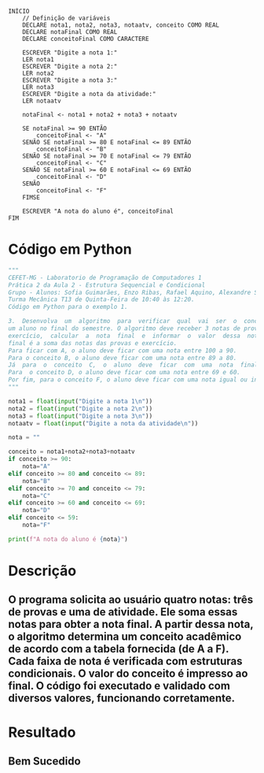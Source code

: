 ```
INÍCIO
    // Definição de variáveis
    DECLARE nota1, nota2, nota3, notaatv, conceito COMO REAL
    DECLARE notaFinal COMO REAL
    DECLARE conceitoFinal COMO CARACTERE

    ESCREVER "Digite a nota 1:"
    LER nota1
    ESCREVER "Digite a nota 2:"
    LER nota2
    ESCREVER "Digite a nota 3:"
    LER nota3
    ESCREVER "Digite a nota da atividade:"
    LER notaatv

    notaFinal <- nota1 + nota2 + nota3 + notaatv

    SE notaFinal >= 90 ENTÃO
        conceitoFinal <- "A"
    SENÃO SE notaFinal >= 80 E notaFinal <= 89 ENTÃO
        conceitoFinal <- "B"
    SENÃO SE notaFinal >= 70 E notaFinal <= 79 ENTÃO
        conceitoFinal <- "C"
    SENÃO SE notaFinal >= 60 E notaFinal <= 69 ENTÃO
        conceitoFinal <- "D"
    SENÃO
        conceitoFinal <- "F"
    FIMSE

    ESCREVER "A nota do aluno é", conceitoFinal
FIM
```

# Código em Python
```python
"""
CEFET-MG - Laboratorio de Programação de Computadores 1
Prática 2 da Aula 2 - Estrutura Sequencial e Condicional
Grupo - Alunos: Sofia Guimarães, Enzo Ribas, Rafael Aquino, Alexandre Silva
Turma Mecânica T13 de Quinta-Feira de 10:40 às 12:20.
Código em Python para o exemplo 1.

3.  Desenvolva  um  algoritmo  para  verificar  qual  vai  ser  o  conceito  acadêmico  de 
um aluno no final do semestre. O algoritmo deve receber 3 notas de provas e 1 nota de 
exercício,  calcular  a  nota  final  e  informar  o  valor  dessa  nota  e  conceito  obtidos. A  nota 
final é a soma das notas das provas e exercício. 
Para ficar com A, o aluno deve ficar com uma nota entre 100 a 90. 
Para o conceito B, o aluno deve ficar com uma nota entre 89 a 80.  
Já  para  o  conceito  C,  o  aluno  deve  ficar  com  uma  nota  final  entre  79  a  70.
Para  o conceito D, o aluno deve ficar com uma nota entre 69 e 60.
Por fim, para o conceito F, o aluno deve ficar com uma nota igual ou inferior a 59.
"""

nota1 = float(input("Digite a nota 1\n"))
nota2 = float(input("Digite a nota 2\n"))
nota3 = float(input("Digite a nota 3\n"))
notaatv = float(input("Digite a nota da atividade\n"))

nota = ""

conceito = nota1+nota2+nota3+notaatv
if conceito >= 90:
    nota="A"
elif conceito >= 80 and conceito <= 89:
    nota="B"
elif conceito >= 70 and conceito <= 79:
    nota="C"
elif conceito >= 60 and conceito <= 69:
    nota="D"
elif conceito <= 59:
    nota="F"

print(f"A nota do aluno é {nota}")
```


# Descrição
## O programa solicita ao usuário quatro notas: três de provas e uma de atividade. Ele soma essas notas para obter a nota final. A partir dessa nota, o algoritmo determina um conceito acadêmico de acordo com a tabela fornecida (de A a F). Cada faixa de nota é verificada com estruturas condicionais. O valor do conceito é impresso ao final. O código foi executado e validado com diversos valores, funcionando corretamente.

# Resultado
## Bem Sucedido